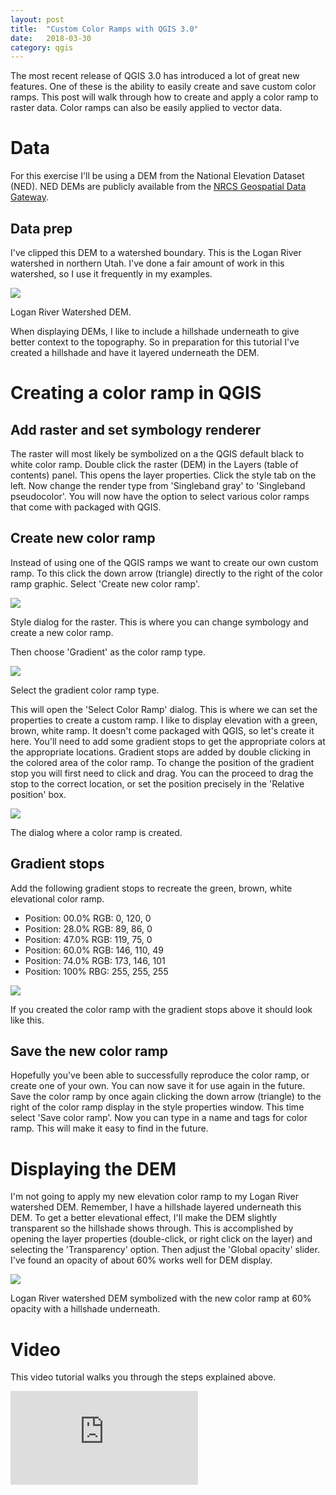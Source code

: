 ```yaml
---
layout: post
title:  "Custom Color Ramps with QGIS 3.0"
date:   2018-03-30
category: qgis
---
```


The most recent release of QGIS 3.0 has introduced a lot of great new features. One of these is the ability to easily create and save custom color ramps. This post will walk through how to create and apply a color ramp to raster data. Color ramps can also be easily applied to vector data. 

# Data
For this exercise I'll be using a DEM from the National Elevation Dataset (NED). NED DEMs are publicly available from the [NRCS Geospatial Data Gateway](https://datagateway.nrcs.usda.gov).

## Data prep
I've clipped this DEM to a watershed boundary. This is the Logan River watershed in northern Utah. I've done a fair amount of work in this watershed, so I use it frequently in my examples.

<div class="main-img">
    <img src="https://lh3.googleusercontent.com/7me3QEuP0xhWQsJmAWijjAlEedqNOmXBGjTk0NISui1mV3ZvGo1uHURYFjHjXZhU0-9ibLyqnnoSsvIYCJ-5vQ4lVh7jLXYxx-IPgV0fSF73nRYVQEfbxdBcnWMIPhuTQZq-iAjFzayvrZ4NdHxA88aAVPQmsCFjbu2_TqVM865Wj8vJd0HyNaXiIA9ZoD7ODabcHAmOEbL6zycnTuCG4QO5y1UmUsN38vhK3LYntozFEzHXu_O-hm2s5cLJGHKZM7noFCNIq2gbtCPPs6R8htqxl3SEZinZWDxG5QiODFkVNmjkzlQvfwsLZ0zvjKMlafLNSh7qo5oHKK0Smb1eeaDu9gObuuJ4HZs9oeIoiag36Tcv3CF3d9IgI1AEJeZaodCP9Qd-xAlgNskAH1UIICW5q0mfEIBjOsrrciJYmSmuNDKIbGgYuOdB54B4G6zE_7xxLRx-euIgVcWg546DjgEq32euaVcthf8lczFV_kMA_kWaBj8NQ6W-f2a5FqTTFiDzXh0y6iKIQ2WZsq5GcWrztJK7l7cdWtEXYcgQ5wxDSPyxGVNelKzKekNmh2SvseoaUEXRw2UwMfqIqwTkKoPAasg7JMKGtJpKTNmc=w768-h875-no">
    <p>Logan River Watershed DEM.</p>
</div>

When displaying DEMs, I like to include a hillshade underneath to give better context to the topography. So in preparation for this tutorial I've created a hillshade and have it layered underneath the DEM.

# Creating a color ramp in QGIS

## Add raster and set symbology renderer
The raster will most likely be symbolized on a the QGIS default black to white color ramp. Double click the raster (DEM) in the Layers (table of contents) panel. This opens the layer properties. Click the style tab on the left. Now change the render type from 'Singleband gray' to 'Singleband pseudocolor'. You will now have the option to select various color ramps that come with packaged with QGIS.

## Create new color ramp
Instead of using one of the QGIS ramps we want to create our own custom ramp. To this click the down arrow (triangle) directly to the right of the color ramp graphic. Select 'Create new color ramp'. 

<div class="main-img">
    <img src="https://lh3.googleusercontent.com/DscJLbIp7SnZ1JMtI6RFuYZ0bVt7Ka6IGYJwItC-voQBKIBC89RX6dqsMcQKRbtB0aN0mMyflUtQGgchqgrlQ9tn3PD3LV6WRRMYt5u9b3dPEAUxdB1oPgmFkodlDq6_0euA-hX8F4nZWJnUhYW8Fj7bbAWeVzeLz6CAbka11fyjwjmfGJxlP8aqCN5qW5MLh0JlAuKJOCmwU6YU2S4VdauuJ1auEULnoe-DtOX3Ezu80A90aKi5EYD9G2CU_Wtry0IA8TdScf8zkTh-pj166KiCFW2oUMsatNedmkTFGMOhHQCKpSpvc95EGUco5bZV6HtqwUWaY5f6ApAlm9KaBSbqzaPwgOTUoOp_hVTE8-hB9WxGPqHrO0afDdhiQbdvb2n4wSvyR0tY5bx1QgPkZ8_6UJk-9dKl1zUPgXo190b6-83_OF5REvOe3bvt9R5B5tSZIy5VQP5Lw9ez6WCL16m0NbSaWq29XoUcY78frMdb1damoPEmecXqMZzp847Hs7BoIHzptxCXZ88McMHtApx4ay33HuEle0aM45Db103qeopuK0IHCJWBQGA31pkny5zjU4-cxpIae0QJPO3TKr2uHFS6CwvGrGZkjC3h=w914-h357-no">
    <p>Style dialog for the raster. This is where you can change symbology and create a new color ramp.</p>
</div>

Then choose 'Gradient' as the color ramp type.

<div class="main-img">
    <img src="https://lh3.googleusercontent.com/RbcjCRq7RsbEfUm4fQgfN0Onzr1ZgaRhmU7jkIbFTSZN0ew92SuJvV6Ki0vgO5_mpHsnwu83JAS8UuWANVOq3eXeXjFvtyXIfFAziWA6i3rUFY82X5a0nALjpjXJ9eZ1UpOLJd25ccO9lFxVtQkuB0Ggs9cii7BstJrIlk9Czqx5rG8PMLawWFsjwnJxy7A1pVbgjhrlrxocy96wqhEsKcT7LdwVCcqon57-hpAE2pAl0WCVRVMSQvSq-58qSlLx2R6rAaCZdnVzm73aMPvFDAA8lRRpqcKTgqhWjf_N6g5LsTWQ6eVN550spS6KUsUrFd4Wle0ZfuaaLPs5WWQT0EbQ445W8Cq_iPXNHiEpNGslDuPWagi2DvWD496KTdz7At5RO-9CWBgvNKxRKYizcIWxuxos0AoaEQGXoRO2zE4_feHNsAu3TJdwukszuewkEVAokaf943Fwj3WcMzugvT8PWd_3XULxN-g-c-EzNfK0QD79OfaM9axvyyP0USWupg8hUMu6FbWnrt9JLMM3i7w6SNd6KW2gpnsh2cOjS-DkLSmI4Wv39hqwF5zqAWUn5tuWerqr_y4ICJ-xDG8TElvxbRAkkA7MhhBVGL42=w210-h130-no">
    <p>Select the gradient color ramp type.</p>
</div>

This will open the 'Select Color Ramp' dialog. This is where we can set the properties to create a custom ramp. I like to display elevation with a green, brown, white ramp. It doesn't come packaged with QGIS, so let's create it here. You'll need to add some gradient stops to get the appropriate colors at the appropriate locations. Gradient stops are added by double clicking in the colored area of the color ramp. To change the position of the gradient stop you will first need to click and drag. You can the proceed to drag the stop to the correct location, or set the position precisely in the 'Relative position' box.

<div class="main-img">
    <img src="https://lh3.googleusercontent.com/3tyaEyai2aVmdo5M7B4fMS2oN_doeoSi1yu4ubGzke-qVk4DCrtx6aRPCAmGWFd-6wygZJ8Ec-i0a6gPBfF-WekgdsCNZU-IvhpgydwawogT8MTk4kuq3Q7NUZSfrfKxCJJHmMKYZvqfECF4vR2SyiRY1WSX0224iqmvuN9EZd2MNu0TrX6S8eqDN_tdKHiCLEq54a-mY5KFzSKh8op-3l-LNyIvHqvx8K_1psfOXWg3RvEyNCZozn7YMYXf75ITx8XKxPm6AqIHwHXLreGJE220EEqVLzntA_pbxqGDr7jHDhBcs49f2rNhITDGu7rgfyjLZmms8P1GcDWtlNX_3G5-yR_rH43lu1KuhNp78qBzCFnxAbm11nxzMRlj-fsVj5BbrjG0EB8d5RrwPg6fDAqWrj5rqpk8s6-bYOmc8E8eVgzHIINw_xzO3zZwTAfntwakbLuK8BqVD6IPVcCLNx-TwLWEGEXmTeJKvKqIv_ZlE-J6Sfrk8MeY4RvlFiThCeq3fZWAf0bt5H8DHQv8sc6pFFxCLaLheMCcKtLqC8IC4jREe5Yy1z8yyg2EjYlePGzfem0JfhBTSrTeKscxkDqCJZoAgeYQelsa_NCa=w914-h701-no">
    <p>The dialog where a color ramp is created.</p>
</div>

## Gradient stops
Add the following gradient stops to recreate the green, brown, white elevational color ramp.

- Position: 00.0% RGB: 0, 120, 0
- Position: 28.0% RGB: 89, 86, 0
- Position: 47.0% RGB: 119, 75, 0
- Position: 60.0% RGB: 146, 110, 49
- Position: 74.0% RGB: 173, 146, 101
- Position: 100% RBG: 255, 255, 255

<div class="main-img">
    <img src="https://lh3.googleusercontent.com/DG6EZMIAqiVjEGtHarMl2d5D8TmJa7RqWjp4abWJg9E3ieV0qzJNSAkIV6Y9ocYJNNn7R9j9MJHucLEjDg_bczrkWdi_uh2RY3VnbEeG-g66tagiHDAjZ4Le6jFEfdO0IpmWjYBo44EiSjVJFUMhXg2CHAh4k_rVcr6ktxYY7VS7E8TLIKWWOZF1tTSE3sFs6hz2UsNLVddMxVxI-OPEzLtofOa7VHZNjy-KueX_FOkAlkKoTSFX-yXefz24VEgN859l0TGaNKTPBU5hxveLq03zxyLrkCPYhjaXk2oy0p6WdnMskIAcOYdL-RStRqs6utsNFkxVbnmFYMUR_e4-IMrndwZgOZa_m8iIOpYnpB1uv_ZwTOZegBTMPqFXzj8NNS7d6-4ApnThzaA4_e5VZ1sHaIpZwzYmnDJJQ6Axsq_-vGukC_xSQ4e7ByzdYGSgFQoRbyXDmrQoH2J3irv7ulBaiKMDjD1PLXfgwPIC3Xm4M1BFLBb9EDYyHBnRbdBcGbzDhzll54LCNZNl7ylsF8NP60OZbNV7rZ_zI1Yn1NoXmkdN763lfAWrCqZxdOsOL1wJr3Zx24RO2SCU0hhhckYBf5ypCS3u1HIj_em-=w875-h670-no">
    <p>If you created the color ramp with the gradient stops above it should look like this.</p>
</div>

## Save the new color ramp
Hopefully you've been able to successfully reproduce the color ramp, or create one of your own. You can now save it for use again in the future. Save the color ramp by once again clicking the down arrow (triangle) to the right of the color ramp display in the style properties window. This time select 'Save color ramp'. Now you can type in a name and tags for color ramp. This will make it easy to find in the future.

# Displaying the DEM
I'm not going to apply my new elevation color ramp to my Logan River watershed DEM. Remember, I have a hillshade layered underneath this DEM. To get a better elevational effect, I'll make the DEM slightly transparent so the hillshade shows through. This is accomplished by opening the layer properties (double-click, or right click on the layer) and selecting the 'Transparency' option. Then adjust the 'Global opacity' slider. I've found an opacity of about 60% works well for DEM display.

<div class="main-img">
    <img src="https://lh3.googleusercontent.com/9qfPJtY09LqGNHJsH5Y5uWP1ez24XiB7_Nn0ifwCalLnmXbcxuPU8olwOiGolY5WZbcOosUwujxk6_J46MZroMLi6fLlEKBxMtC0H4ZmG3iEDg_H4Ub6GYvKFUuslwl2SlPAwJ3ZxTkZuAZGbvq23ATn08UQ99peJGrHmxuqK5OHdSLD0cSCGToFZ_YFlF-NGg44z6zaMJjelpqEHwVvGtKtE30SwkRd3huIB9W0y1Eef3GltyZrTsALbHO_UtEym4c5fQIlVG2dYpkbT1IA6XqYe-cpNxTSmvbotaygnrUgcZ3sjO7euPaiOQog4FhoZ8LZcjKBUfmpDsHs7NMSRgEYLrwuozygNrkvByln5yglVrvVb6yk6WKmi28y5GbllXif_RCIMti3f6qShTiZcAFUxSD25wJhWQ23jQWBfBukdIB-K5oH8naOEH65pG_LYu4DI4Nu6YwPLDBc0BjaVuhCYVcr3E8uSRD23IfmMo454USE2Mk1XCU_xyYq0mIyh9Y2Sc4G511jiP1OTfk9ZUArCELYhUJw2iazyjzOsxrTxIIr4SiTCq5qCuxv9n6Ou0Y4xfXaIMB5rcEHlpT27P5aSRtTAaeMk_P97Nm8=w771-h883-no">
    <p>Logan River watershed DEM symbolized with the new color ramp at 60% opacity with a hillshade underneath.</p>
</div>

# Video
This video tutorial walks you through the steps explained above.

<div class="intrinsic-container intrinsic-container-ws"><iframe src="https://www.youtube.com/embed/RjRt88uVwp4" frameborder="0" allowfullscreen></iframe></div>
